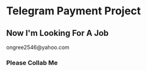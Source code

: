 <h1>Telegram Payment Project</h1>
<h2>Now I'm Looking For A Job</h2>
<p>ongree2546@yahoo.com</p>
<h3>Please Collab Me</h3>
